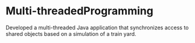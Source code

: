 # Multi-threadedProgramming
Developed a multi-threaded Java application that synchronizes access to shared objects based on a simulation of a train yard.
